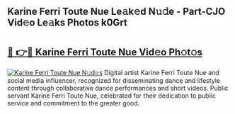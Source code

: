 ## Karine Ferri Toute Nue Le𝚊k𝚎d N𝚞𝚍e - Part-CJO Vid𝚎o Le𝚊ks Photos k0Grt

# <h2><a href="http://fbau67i.evod.top/?m=Karine+Ferri+Toute+Nue">🔗 👉🔴 Karine Ferri Toute Nue Vid𝚎o Ph𝚘t𝚘s</a></h2>

[![Karine Ferri Toute Nue N𝚞d𝚎s](https://i.imgur.com/8V9OHl7.gif)](http://fbau67i.evod.top/?m=Karine+Ferri+Toute+Nue)
Digital artist Karine Ferri Toute Nue and social media influencer, recognized for disseminating dance and lifestyle content through collaborative dance performances and short videos. Public servant Karine Ferri Toute Nue, celebrated for their dedication to public service and commitment to the greater good. 
